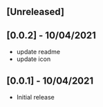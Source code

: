 ## [Unreleased]

## [0.0.2] - 10/04/2021
- update readme
- update icon

## [0.0.1] - 10/04/2021
- Initial release